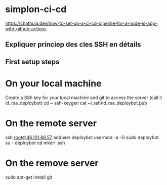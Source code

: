 # simplon-ci-cd

https://chathula.dev/how-to-set-up-a-ci-cd-pipeline-for-a-node-js-app-with-github-actions

## Expliquer princiep des cles SSH en détails

## First setup steps

# On your local machine

Create a SSh key for your local machine and git to access the server (call it id_rsa_deploybot)
cd ~
ssh-keygen
cat ~/.ssh/id_rsa_deploybot.pub

# On the remote server
ssh root@46.101.88.57
adduser deploybot
usermod -a -G sudo deploybot
su - deploybot
cd 
mkdir .ssh

# On the remove server
sudo apt-get install git


